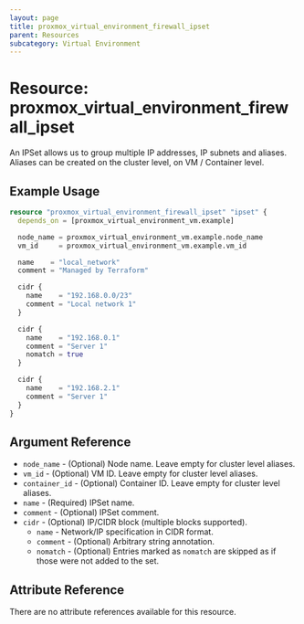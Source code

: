 ```yaml
---
layout: page
title: proxmox_virtual_environment_firewall_ipset
parent: Resources
subcategory: Virtual Environment
---
```


# Resource: proxmox_virtual_environment_firewall_ipset

An IPSet allows us to group multiple IP addresses, IP subnets and aliases. Aliases can be
created on the cluster level, on VM / Container level.

## Example Usage

```terraform
resource "proxmox_virtual_environment_firewall_ipset" "ipset" {
  depends_on = [proxmox_virtual_environment_vm.example]

  node_name = proxmox_virtual_environment_vm.example.node_name
  vm_id     = proxmox_virtual_environment_vm.example.vm_id

  name    = "local_network"
  comment = "Managed by Terraform"

  cidr {
    name    = "192.168.0.0/23"
    comment = "Local network 1"
  }

  cidr {
    name    = "192.168.0.1"
    comment = "Server 1"
    nomatch = true
  }

  cidr {
    name    = "192.168.2.1"
    comment = "Server 1"
  }
}
```

## Argument Reference

- `node_name` - (Optional) Node name. Leave empty for cluster level aliases.
- `vm_id` - (Optional) VM ID. Leave empty for cluster level aliases.
- `container_id` - (Optional) Container ID. Leave empty for cluster level aliases.
- `name` - (Required) IPSet name.
- `comment` - (Optional) IPSet comment.
- `cidr` - (Optional) IP/CIDR block (multiple blocks supported).
    - `name` - Network/IP specification in CIDR format.
    - `comment` - (Optional) Arbitrary string annotation.
    - `nomatch` - (Optional) Entries marked as `nomatch` are skipped as if those
        were not added to the set.

## Attribute Reference

There are no attribute references available for this resource.
